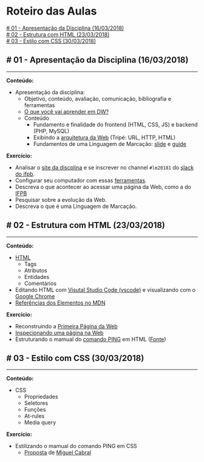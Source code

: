 # Roteiro das Aulas

[\# 01 - Apresentação da Disciplina (16/03/2018)](#-01---apresentação-da-disciplina-22032018)<br>
[\# 02 - Estrutura com HTML (23/03/2018)](#-02---estrutura-com-html-29032018)<br>
[\# 03 - Estilo com CSS (30/03/2018)](#-03---estilo-com-css-06102018)<br>

## \# 01 - Apresentação da Disciplina (16/03/2018)
---

**Conteúdo:**
- Apresentação da disciplina:
  - Objetivo, conteúdo, avaliação, comunicação, bibliografia e ferramentas
  - [O que você vai aprender em DW?](http://slides.com/luizcarlos/o-que-vou-aprender-em-dw#/)
  - Conteúdo
    - Fundamento e finalidade do frontend (HTML, CSS, JS) e backend (PHP, MySQL)
    - Exibindo a [arquitetura da Web](https://www.youtube.com/watch?v=guvsH5OFizE) (Tripé: URL, HTTP, HTML)
    - Fundamentos de uma Linguagem de Marcação: [slide](https://ifpb.github.io/html-guide/slides/markup.pdf) e [guide](https://ifpb.github.io/html-guide/markup/)

**Exercício:**
* Analisar o [site da discplina](https://ifpb.github.io/lm/) e se inscrever no channel `#lm20181` do [slack do ifpb](https://ifpb.slack.com).
* Configurar seu computador com essas [ferramentas](TOOLS.md).
* Descreva o que acontecer ao acessar uma página da Web, como a do [IFPB](http://www.ifpb.edu.br)
* Pesquisar sobre a evolução da Web.
* Descreva o que é uma Linguagem de Marcação.

## \# 02 - Estrutura com HTML (23/03/2018)
---

**Conteúdo:**
- [HTML](https://ifpb.github.io/html-guide/html/)
  - Tags
  - Atributos
  - Entidades
  - Comentários
- Editando HTML com [Visutal Studio Code (vscode)](http://code.visualstudio.com) e visualizando com o [Google Chrome](https://www.google.com/chrome/)
- [Referências dos Elementos no MDN](https://developer.mozilla.org/en-US/docs/Web/HTML/Element/)

**Exercício:**
* Reconstruindo a [Primeira Página da Web](https://ifpb.github.io/html-exercises/challenges/first-web-page/)
* [Inspecionando uma página na Web](https://ifpb.github.io/html-exercises/challenges/inspect-page/)
* Estruturando o mamual do [comando PING](https://ifpb.github.io/html-guide/css/man-page/) em HTML ([Fonte](https://linux.die.net/man/8/ping))

## \# 03 - Estilo com CSS (30/03/2018)
---

**Conteúdo:**
- CSS
  - Propriedades
  - Seletores
  - Funções
  - At-rules
  - Media query

**Exercício:**
* Estilizando o mamual do comando PING em CSS
  * [Proposta](https://ifpb.github.io/html-guide/css/man-page/) de [Miguel Cabral](https://github.com/BelarminoM)
